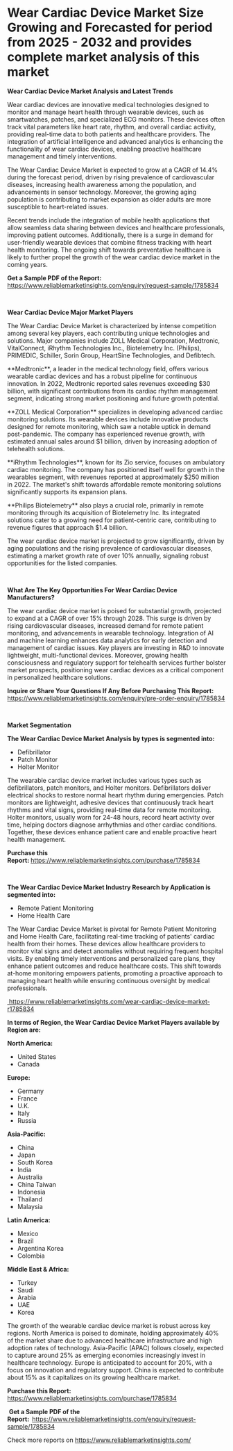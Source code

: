 <p><h1>Wear Cardiac Device Market Size Growing and Forecasted for period from 2025 - 2032 and provides complete market analysis of this market</h1></p><p><strong>Wear Cardiac Device Market Analysis and Latest Trends</strong></p>
<p><p>Wear cardiac devices are innovative medical technologies designed to monitor and manage heart health through wearable devices, such as smartwatches, patches, and specialized ECG monitors. These devices often track vital parameters like heart rate, rhythm, and overall cardiac activity, providing real-time data to both patients and healthcare providers. The integration of artificial intelligence and advanced analytics is enhancing the functionality of wear cardiac devices, enabling proactive healthcare management and timely interventions.</p><p>The Wear Cardiac Device Market is expected to grow at a CAGR of 14.4% during the forecast period, driven by rising prevalence of cardiovascular diseases, increasing health awareness among the population, and advancements in sensor technology. Moreover, the growing aging population is contributing to market expansion as older adults are more susceptible to heart-related issues.</p><p>Recent trends include the integration of mobile health applications that allow seamless data sharing between devices and healthcare professionals, improving patient outcomes. Additionally, there is a surge in demand for user-friendly wearable devices that combine fitness tracking with heart health monitoring. The ongoing shift towards preventative healthcare is likely to further propel the growth of the wear cardiac device market in the coming years.</p></p>
<p><strong>Get a Sample PDF of the Report:&nbsp;</strong> <a href="https://www.reliablemarketinsights.com/enquiry/request-sample/1785834?utm_campaign=3274&utm_medium=2&utm_source=Github&utm_content=ia&utm_term=25032025&utm_id=wear-cardiac-device">https://www.reliablemarketinsights.com/enquiry/request-sample/1785834</a></p>
<p>&nbsp;</p>
<p><strong>Wear Cardiac Device Major Market Players</strong></p>
<p><p>The Wear Cardiac Device Market is characterized by intense competition among several key players, each contributing unique technologies and solutions. Major companies include ZOLL Medical Corporation, Medtronic, VitalConnect, iRhythm Technologies Inc., Biotelemetry Inc. (Philips), PRIMEDIC, Schiller, Sorin Group, HeartSine Technologies, and Defibtech.</p><p>**Medtronic**, a leader in the medical technology field, offers various wearable cardiac devices and has a robust pipeline for continuous innovation. In 2022, Medtronic reported sales revenues exceeding $30 billion, with significant contributions from its cardiac rhythm management segment, indicating strong market positioning and future growth potential.</p><p>**ZOLL Medical Corporation** specializes in developing advanced cardiac monitoring solutions. Its wearable devices include innovative products designed for remote monitoring, which saw a notable uptick in demand post-pandemic. The company has experienced revenue growth, with estimated annual sales around $1 billion, driven by increasing adoption of telehealth solutions.</p><p>**iRhythm Technologies**, known for its Zio service, focuses on ambulatory cardiac monitoring. The company has positioned itself well for growth in the wearables segment, with revenues reported at approximately $250 million in 2022. The market's shift towards affordable remote monitoring solutions significantly supports its expansion plans.</p><p>**Philips Biotelemetry** also plays a crucial role, primarily in remote monitoring through its acquisition of Biotelemetry Inc. Its integrated solutions cater to a growing need for patient-centric care, contributing to revenue figures that approach $1.4 billion. </p><p>The wear cardiac device market is projected to grow significantly, driven by aging populations and the rising prevalence of cardiovascular diseases, estimating a market growth rate of over 10% annually, signaling robust opportunities for the listed companies.</p></p>
<p>&nbsp;</p>
<p><strong>What Are The Key Opportunities For Wear Cardiac Device Manufacturers?</strong></p>
<p><p>The wear cardiac device market is poised for substantial growth, projected to expand at a CAGR of over 15% through 2028. This surge is driven by rising cardiovascular diseases, increased demand for remote patient monitoring, and advancements in wearable technology. Integration of AI and machine learning enhances data analytics for early detection and management of cardiac issues. Key players are investing in R&D to innovate lightweight, multi-functional devices. Moreover, growing health consciousness and regulatory support for telehealth services further bolster market prospects, positioning wear cardiac devices as a critical component in personalized healthcare solutions.</p></p>
<p><strong>Inquire or Share Your Questions If Any Before Purchasing This Report:</strong> <a href="https://www.reliablemarketinsights.com/enquiry/pre-order-enquiry/1785834?utm_campaign=3274&utm_medium=2&utm_source=Github&utm_content=ia&utm_term=25032025&utm_id=wear-cardiac-device">https://www.reliablemarketinsights.com/enquiry/pre-order-enquiry/1785834</a></p>
<p>&nbsp;</p>
<p><strong>Market Segmentation</strong></p>
<p><strong>The Wear Cardiac Device Market Analysis by types is segmented into:</strong></p>
<p><ul><li>Defibrillator</li><li>Patch Monitor</li><li>Holter Monitor</li></ul></p>
<p><p>The wearable cardiac device market includes various types such as defibrillators, patch monitors, and Holter monitors. Defibrillators deliver electrical shocks to restore normal heart rhythm during emergencies. Patch monitors are lightweight, adhesive devices that continuously track heart rhythms and vital signs, providing real-time data for remote monitoring. Holter monitors, usually worn for 24-48 hours, record heart activity over time, helping doctors diagnose arrhythmias and other cardiac conditions. Together, these devices enhance patient care and enable proactive heart health management.</p></p>
<p><strong>Purchase this Report:&nbsp;</strong><a href="https://www.reliablemarketinsights.com/purchase/1785834?utm_campaign=3274&utm_medium=2&utm_source=Github&utm_content=ia&utm_term=25032025&utm_id=wear-cardiac-device">https://www.reliablemarketinsights.com/purchase/1785834</a></p>
<p>&nbsp;</p>
<p><strong>The Wear Cardiac Device Market Industry Research by Application is segmented into:</strong></p>
<p><ul><li>Remote Patient Monitoring</li><li>Home Health Care</li></ul></p>
<p><p>The Wear Cardiac Device Market is pivotal for Remote Patient Monitoring and Home Health Care, facilitating real-time tracking of patients' cardiac health from their homes. These devices allow healthcare providers to monitor vital signs and detect anomalies without requiring frequent hospital visits. By enabling timely interventions and personalized care plans, they enhance patient outcomes and reduce healthcare costs. This shift towards at-home monitoring empowers patients, promoting a proactive approach to managing heart health while ensuring continuous oversight by medical professionals.</p></p>
<p><a href="https://www.reliablemarketinsights.com/wear-cardiac-device-market-r1785834?utm_campaign=3274&utm_medium=2&utm_source=Github&utm_content=ia&utm_term=25032025&utm_id=wear-cardiac-device">&nbsp;https://www.reliablemarketinsights.com/wear-cardiac-device-market-r1785834</a></p>
<p><strong>In terms of Region, the Wear Cardiac Device Market Players available by Region are:</strong></p>
<p>
    <p> <strong> North America: </strong>
        <ul>
            <li>United States</li>
            <li>Canada</li>
        </ul>
        </p> 
    <p> <strong> Europe: </strong>
        <ul>
            <li>Germany</li>
            <li>France</li>
            <li>U.K.</li>
            <li>Italy</li>
            <li>Russia</li>
        </ul>
        </p> 
    <p> <strong> Asia-Pacific: </strong>
        <ul>
            <li>China</li>
            <li>Japan</li>
            <li>South Korea</li>
            <li>India</li>
            <li>Australia</li>
            <li>China Taiwan</li>
            <li>Indonesia</li>
            <li>Thailand</li>
            <li>Malaysia</li>
        </ul>
        </p> 
    <p> <strong> Latin America: </strong>
        <ul>
            <li>Mexico</li>
            <li>Brazil</li>
            <li>Argentina Korea</li>
            <li>Colombia</li>
        </ul>
        </p> 
    <p> <strong> Middle East & Africa: </strong>
        <ul>
            <li>Turkey</li>
            <li>Saudi</li>
            <li>Arabia</li>
            <li>UAE</li>
            <li>Korea</li>
        </ul>
    </p>
    </p>
<p><p>The growth of the wearable cardiac device market is robust across key regions. North America is poised to dominate, holding approximately 40% of the market share due to advanced healthcare infrastructure and high adoption rates of technology. Asia-Pacific (APAC) follows closely, expected to capture around 25% as emerging economies increasingly invest in healthcare technology. Europe is anticipated to account for 20%, with a focus on innovation and regulatory support. China is expected to contribute about 15% as it capitalizes on its growing healthcare market.</p></p>
<p><strong>Purchase this Report: </strong><a href="https://www.reliablemarketinsights.com/purchase/1785834?utm_campaign=3274&utm_medium=2&utm_source=Github&utm_content=ia&utm_term=25032025&utm_id=wear-cardiac-device">https://www.reliablemarketinsights.com/purchase/1785834</a></p>
<p>&nbsp;<strong>Get a Sample PDF of the Report:&nbsp;&nbsp;</strong><a href="https://www.reliablemarketinsights.com/enquiry/request-sample/1785834?utm_campaign=3274&utm_medium=2&utm_source=Github&utm_content=ia&utm_term=25032025&utm_id=wear-cardiac-device">https://www.reliablemarketinsights.com/enquiry/request-sample/1785834</a></p>
<p><strong></strong></p>
<p>Check more reports on <a href="https://www.reliablemarketinsights.com/?utm_campaign=3274&utm_medium=2&utm_source=Github&utm_content=ia&utm_term=25032025&utm_id=wear-cardiac-device">https://www.reliablemarketinsights.com/</a></p>